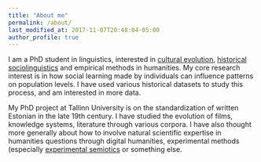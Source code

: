 ```yaml
---
title: "About me"
permalink: /about/
last_modified_at: 2017-11-07T20:48:04-05:00
author_profile: true
---
```




I am a PhD student in linguistics, interested in [cultural evolution](/cult-evol/), [historical sociolinguistics](hist-soc-ling/) and empirical methods in humanities. My core research interest is in how social learning made by individuals can influence patterns on population levels. I have used various historical datasets to study this process, and am interested in more data.

My PhD project at Tallinn University is on the standardization of written Estonian in the late 19th century. I have studied the evolution of films, knowledge systems, literature through various corpora. I have also thought more generally about how to involve natural scientific expertise in humanities questions through digital humanities, experimental methods (especially [experimental semiotics](minimal-mistakes/exp-sem/) or something else.
